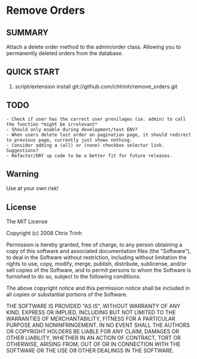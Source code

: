 # Remove Orders

## SUMMARY
Attach a delete order method to the admin/order class. 
Allowing you to permanently deleted orders from the database. 

## QUICK START

1. script/extension install git://github.com/chtrinh/remove_orders.git

## TODO

	- Check if user has the correct user previlages (ie. admin) to call the function *might be irrelevant*
	- Should only enable during development/test ENV?
	- When users delete last order on pagination page, it should redirect to previous page, currently just shows nothing.
	- Consider adding a (all) or (none) checkbox selector link. Suggestions?
	- Refactor/DRY up code to be a better fit for future releases.

## Warning 

Use at your own risk!

## License

The MIT License

Copyright (c) 2008 Chris Trinh

Permission is hereby granted, free of charge, to any person obtaining a copy
of this software and associated documentation files (the "Software"), to deal
in the Software without restriction, including without limitation the rights
to use, copy, modify, merge, publish, distribute, sublicense, and/or sell
copies of the Software, and to permit persons to whom the Software is
furnished to do so, subject to the following conditions:

The above copyright notice and this permission notice shall be included in
all copies or substantial portions of the Software.

THE SOFTWARE IS PROVIDED "AS IS", WITHOUT WARRANTY OF ANY KIND, EXPRESS OR
IMPLIED, INCLUDING BUT NOT LIMITED TO THE WARRANTIES OF MERCHANTABILITY,
FITNESS FOR A PARTICULAR PURPOSE AND NONINFRINGEMENT. IN NO EVENT SHALL THE
AUTHORS OR COPYRIGHT HOLDERS BE LIABLE FOR ANY CLAIM, DAMAGES OR OTHER
LIABILITY, WHETHER IN AN ACTION OF CONTRACT, TORT OR OTHERWISE, ARISING FROM,
OUT OF OR IN CONNECTION WITH THE SOFTWARE OR THE USE OR OTHER DEALINGS IN
THE SOFTWARE.